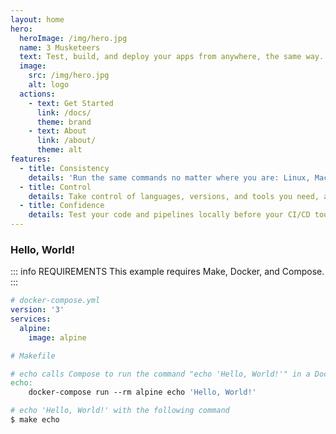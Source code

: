 ```yaml
---
layout: home
hero:
  heroImage: /img/hero.jpg
  name: 3 Musketeers
  text: Test, build, and deploy your apps from anywhere, the same way.
  image:
    src: /img/hero.jpg
    alt: logo
  actions:
    - text: Get Started
      link: /docs/
      theme: brand
    - text: About
      link: /about/
      theme: alt
features:
  - title: Consistency
    details: 'Run the same commands no matter where you are: Linux, MacOS, Windows, CI/CD tools that supports Docker like GitHub Actions, Travis CI, CircleCI, and GitLab CI.'
  - title: Control
    details: Take control of languages, versions, and tools you need, and version source control your pipelines with your preferred VCS like GitHub and GitLab.
  - title: Confidence
    details: Test your code and pipelines locally before your CI/CD tool runs it. Feel confident that if it works locally, it will work in your CI/CD server.
---
```


### Hello, World!

::: info REQUIREMENTS
This example requires Make, Docker, and Compose.
:::

```yaml
# docker-compose.yml
version: '3'
services:
  alpine:
    image: alpine
```

```makefile
# Makefile

# echo calls Compose to run the command "echo 'Hello, World!'" in a Docker container
echo:
	docker-compose run --rm alpine echo 'Hello, World!'
```

```bash
# echo 'Hello, World!' with the following command
$ make echo
```
